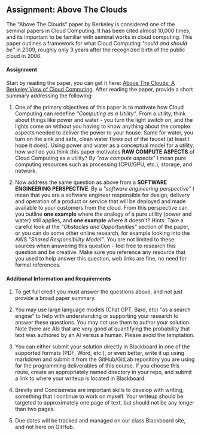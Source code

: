 ## Assignment: Above The Clouds 

The "Above The Clouds" paper by Berkeley is considered one of the seminal papers in Cloud Computing.  It has been cited almost 10,000 times, and its important to be familiar with seminal works in cloud computing.  This paper outlines a framework for what Cloud Computing _"could and should be"_ in 2009, roughly only 3 years after the recognized birth of the public cloud in 2006.

#### Assignment

Start by reading the paper, you can get it here: [Above The Clouds: A Berkeley View of Cloud Computing](./AboveTheClouds.pdf).  After reading the paper, provide a short summary addressing the following:

1. One of the primary objectives of this paper is to motivate how Cloud Computing can redefine _"Computing as a Utility"_.  From a utility, think about things like power and water - you turn the light switch on, and the lights come on without you having to know anything about the complex aspects needed to deliver the power to your house.  Same for water, you turn on the sink and safe, clean water flows out of the faucet (at least I hope it does).  Using power and water as a conceptual model for a utility, how well do you think this paper motivates **RAW COMPUTE ASPECTS** of Cloud Computing as a utility?  By _"raw compute aspects"_ I mean pure computing resources such as processing (CPU/GPU, etc.), storage, and network. 

2. Now address the same question as above from a **SOFTWARE ENGINEERING PERSPECTIVE**. By a _"software engineering perspective"_ I mean that you are a software engineer responsible for design, delivery and operation of a product or service that will be deployed and made available to your customers from the cloud. From this perspective can you outline **one example** where the analogy of a pure utility (power and water) still applies, and **one example** where it doesn't?  Hints: Take a careful look at the _"Obstacles and Opportunities"_ section of the paper, or you can do some other online research, for example looking into the AWS _"Shared Responsibility Model"_.  You are not limited to these sources when answering this question - feel free to research this question and be creative.  Make sure you reference any resource that you used to help answer this question, web links are fine, no need for formal references.

#### Additional Information and Requirements

1. To get full credit you must answer the questions above, and not just provide a broad paper summary.

2. You may use large language models (Chat GPT, Bard, etc) "as a search engine" to help with understanding or supporting your research to answer these questions.  You may not use them to author your solution.  Note there are AIs that are very good at quantifying the probability that text was authored by an AI versus a human.  Please avoid the temptation. 

3. You can either submit your solution directly in Blackboard in one of the supported formats (PDF, Word, etc.), or even better, write it up using markdown and submit it from the GitHub/GitLab repository you are using for the programming deliverables of this course.  If you choose this route, create an appropriately named directory in your repo, and submit a link to where your writeup is located in Blackboard.  

4. Brevity and Conciseness are important skills to develop with writing, something that I continue to work on myself.  Your writeup should be targeted to approximately one page of text, but should not be any longer than two pages. 

5. Due dates will be tracked and managed on our class Blackboard site, and not here on GitHub. 